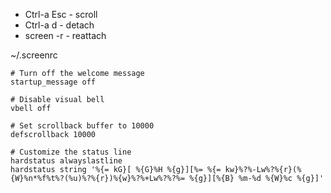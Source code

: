 - Ctrl-a Esc  - scroll
- Ctrl-a d    - detach
- screen -r   - reattach


~/.screenrc
```
# Turn off the welcome message
startup_message off

# Disable visual bell
vbell off

# Set scrollback buffer to 10000
defscrollback 10000

# Customize the status line
hardstatus alwayslastline
hardstatus string '%{= kG}[ %{G}%H %{g}][%= %{= kw}%?%-Lw%?%{r}(%{W}%n*%f%t%?(%u)%?%{r})%{w}%?%+Lw%?%?%= %{g}][%{B} %m-%d %{W}%c %{g}]'
```
